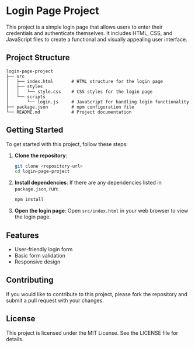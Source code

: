 # Login Page Project

This project is a simple login page that allows users to enter their credentials and authenticate themselves. It includes HTML, CSS, and JavaScript files to create a functional and visually appealing user interface.

## Project Structure

```
login-page-project
├── src
│   ├── index.html       # HTML structure for the login page
│   ├── styles
│   │   └── style.css    # CSS styles for the login page
│   └── scripts
│       └── login.js     # JavaScript for handling login functionality
├── package.json         # npm configuration file
└── README.md            # Project documentation
```

## Getting Started

To get started with this project, follow these steps:

1. **Clone the repository**:
   ```bash
   git clone <repository-url>
   cd login-page-project
   ```

2. **Install dependencies**:
   If there are any dependencies listed in `package.json`, run:
   ```bash
   npm install
   ```

3. **Open the login page**:
   Open `src/index.html` in your web browser to view the login page.

## Features

- User-friendly login form
- Basic form validation
- Responsive design

## Contributing

If you would like to contribute to this project, please fork the repository and submit a pull request with your changes.

## License

This project is licensed under the MIT License. See the LICENSE file for details.